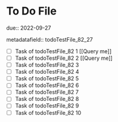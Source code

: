 # To Do File

due:: 2022-09-27

metadatafield:: todoTestFile_82_27

- [ ] Task of todoTestFile_82 1 [[Query me]]
- [ ] Task of todoTestFile_82 2 [[Query me]]
- [ ] Task of todoTestFile_82 3
- [ ] Task of todoTestFile_82 4
- [ ] Task of todoTestFile_82 5
- [ ] Task of todoTestFile_82 6
- [ ] Task of todoTestFile_82 7
- [ ] Task of todoTestFile_82 8
- [ ] Task of todoTestFile_82 9
- [ ] Task of todoTestFile_82 10